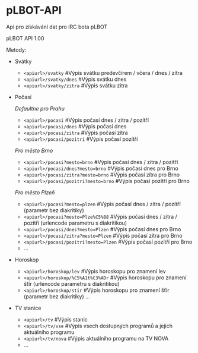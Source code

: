 # pLBOT-API
Api pro získávání dat pro IRC bota pLBOT

pLBOT API 1.00

Metody:

* Svátky
    - `<apiurl>/svatky`    #Výpis svátku predevčírem / včera / dnes / zítra
    - `<apiurl>/svatky/dnes`    #Výpis svátku dnes
    - `<apiurl>/svatky/zitra`    #Výpis svátku zitra


* Počasí

    *Defaultne pro Prahu*

    - `<apiurl>/pocasi`    #Výpis počasí dnes / zítra / pozítří
    - `<apiurl>/pocasi/dnes`    #Výpis počasí dnes
    - `<apiurl>/pocasi/zitra`    #Výpis počasí zítra
    - `<apiurl>/pocasi/pozitri`    #Výpis počasí pozítří
    
    *Pro město Brno*
    
    - `<apiurl>/pocasi?mesto=brno`    #Výpis počasí dnes / zítra / pozítří
    - `<apiurl>/pocasi/dnes?mesto=brno`    #Výpis počasí dnes pro Brno
    - `<apiurl>/pocasi/zitra?mesto=brno`    #Výpis počasí zítra pro Brno
    - `<apiurl>/pocasi/pozitri?mesto=brno`    #Výpis počasí pozítří pro Brno

     *Pro město Plzeň*
    
    - `<apiurl>/pocasi?mesto=plzen`    #Výpis počasí dnes / zítra / pozítří (parametr bez diakritiky)
    - `<apiurl>/pocasi?mesto=Plze%C5%88`    #Výpis počasí dnes / zítra / pozítří (urlencode parametru s diakritikou)
    - `<apiurl>/pocasi/dnes?mesto=Plzen`    #Výpis počasí dnes pro Brno
    - `<apiurl>/pocasi/zitra?mesto=Plzen`    #Výpis počasí zítra pro Brno
    - `<apiurl>/pocasi/pozitri?mesto=Plzen`    #Výpis počasí pozítří pro Brno
    - ...

* Horoskop
    - `<apiurl>/horoskop/lev`    #Výpis horoskopu pro znamení lev
    - `<apiurl>/horoskop/%C5%A1t%C3%ADr`    #Výpis horoskopu pro znamení šťír (urlencode parametru s diakritikou)
    - `<apiurl>/horoskop/stir`    #Výpis horoskopu pro znamení šťír (parametr bez diakritiky)
    ...

    
* TV stanice
    - `<apiurl>/tv`    #Výpis stanic
    - `<apiurl>/tv/vse`    #Výpis vsech dostupných programů a jejich aktuálního programu
    - `<apiurl>/tv/nova`   #Výpis aktuálního programu na TV NOVA
    - ...


